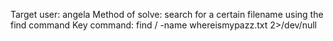 Target user: angela
Method of solve: search for a certain filename using the find command
Key command:
find / -name whereismypazz.txt 2>/dev/null

